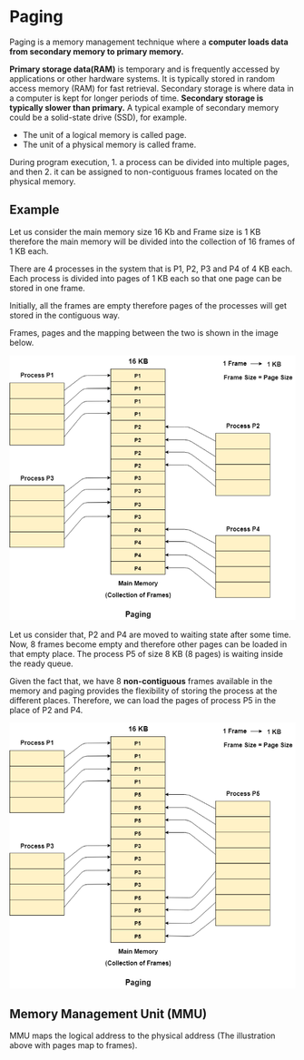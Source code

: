 # Paging

Paging is a memory management technique where a **computer loads data from secondary memory to primary
memory.**

**Primary storage data(RAM)** is temporary and is frequently accessed by applications or other hardware systems. It is typically stored in random access memory (RAM) for fast retrieval. 
Secondary storage is where data in a computer is kept for longer periods of time. **Secondary storage is typically slower than primary.** 
A typical example of secondary memory could be a solid-state drive (SSD), for example.

- The unit of a logical memory is called page.
- The unit of a physical memory is called frame.

During program execution, 1. a process can be divided into multiple pages, and then 2. it can be assigned to
non-contiguous frames located on the physical memory.


## Example

Let us consider the main memory size 16 Kb and Frame size is 1 KB therefore the main memory will be divided into the collection of 16 frames of 1 KB each.

There are 4 processes in the system that is P1, P2, P3 and P4 of 4 KB each. Each process is divided into pages of 1 KB each so that one page can be stored in one frame.

Initially, all the frames are empty therefore pages of the processes will get stored in the contiguous way.

Frames, pages and the mapping between the two is shown in the image below.

![img.png](exp1.png)


Let us consider that, P2 and P4 are moved to waiting state after some time. Now, 8 frames become empty and therefore other pages can be loaded in that empty place. The process P5 of size 8 KB (8 pages) is waiting inside the ready queue.

Given the fact that, we have 8 **non-contiguous** frames available in the memory and 
paging provides the flexibility of storing the process at the different places. Therefore, we can load the pages of process P5 in the place of P2 and P4.

![img.png](exp2.png)

## Memory Management Unit (MMU)

MMU maps the logical address to the physical address (The illustration above with pages map to frames). 

